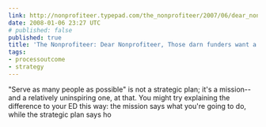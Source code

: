 ```yaml
---
link: http://nonprofiteer.typepad.com/the_nonprofiteer/2007/06/dear_nonprofite_1.html
date: 2008-01-06 23:27 UTC
# published: false
published: true
title: 'The Nonprofiteer: Dear Nonprofiteer, Those darn funders want a strategic plan!'
tags:
- processoutcome
- strategy
---
```


"Serve as many people as possible" is not a strategic plan; it's a mission--and a relatively uninspiring one, at that.  You might try explaining the difference to your ED this way: the mission says what you're going to do, while the strategic plan says ho
